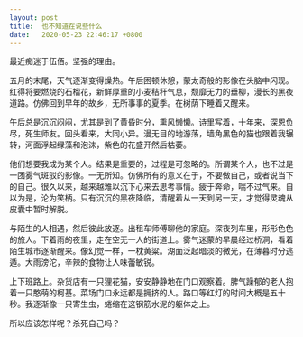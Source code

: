 ```yaml
---
layout: post
title:  也不知道在说些什么
date:   2020-05-23 22:46:17 +0800
---
```


最近痴迷于伍佰。坚强的理由。

五月的末尾，天气逐渐变得燥热。午后困顿休憩，蒙太奇般的影像在头脑中闪现。红得将要燃烧的石榴花，新鲜厚重的小麦秸秆气息，颓靡无力的垂柳，漫长的黑夜道路。仿佛回到早年的故乡，无所事事的夏季。在树荫下睡着又醒来。

午后总是沉沉闷闷，尤其是到了黄昏时分，熏风懒懒。诗里写着，十年来，深恩负尽，死生师友。回头看来，大同小异。漫无目的地游荡，墙角黑色的猫也跟着我辗转，河面浮起绿藻和泡沫，紫色的花盛开然后枯萎。

他们想要我成为某个人。结果是重要的，过程是可忽略的。所谓某个人，也不过是一团雾气斑驳的影像。一无所知。仿佛所有的意义在于，不要做自己，或者说当下的自己。很久以来，越来越难以沉下心来去思考事情。疲于奔命，喘不过气来。自以为是，沦为笑柄。只有沉沉的黑夜降临，清醒着从一天到另一天，才觉得灵魂从皮囊中暂时解脱。

与陌生的人相遇，然后彼此放逐。出租车师傅聊他的家庭。深夜列车里，形形色色的旅人。下着雨的夜里，走在空无一人的街道上。雾气迷蒙的早晨经过桥洞，看着陌生城市逐渐醒来。像幻觉一样，一枕黄粱。湖面泛起暗淡的微光，在薄暮时分逃遁。大雨滂沱，辛辣的食物让人味蕾敏锐。

上下班路上。杂货店有一只狸花猫，安安静静地在门口观察着。脾气躁郁的老人抱着一只憨萌的柯基。菜场门口永远都是拥挤的人。路口等红灯的时间大概是五十秒。我逐渐像一只寄生虫，蜷缩在这钢筋水泥的躯体之上。

所以应该怎样呢？杀死自己吗？
